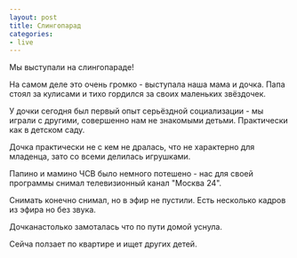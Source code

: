 ```yaml
---
layout: post
title: Слингопарад
categories:
- live
---
```

Мы выступали на слингопараде!

На самом деле это очень громко - выступала наша мама и дочка. Папа стоял за кулисами и тихо гордился за своих маленьких звёздочек.

У дочки сегодня был первый опыт серьёздной социализации - мы играли с другими, совершенно нам не знакомыми детьми. Практически как в детском саду.

Дочка практически не с кем не дралась, что не характерно для младенца, зато со всеми делилась игрушками.

Папино и мамино ЧСВ было немного потешено - нас для своей программы снимал телевизионный канал "Москва 24".

Снимать конечно снимал, но в эфир не пустили. Есть несколько кадров из эфира но без звука.

Дочканастолько замоталась что по пути домой уснула.

Сейча ползает по квартире и ищет других детей.

